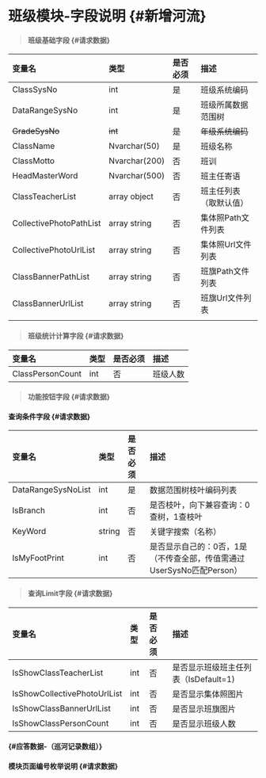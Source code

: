 # 班级模块-字段说明 {#新增河流}

> #### 班级基础字段 {#请求数据}

| 变量名 | 类型 | 是否必须 | 描述 |
| :--- | :--- | :--- | :--- |
| ClassSysNo | int | 是 | 班级系统编码 |
| DataRangeSysNo | int | 是 | 班级所属数据范围树 |
| ~~GradeSysNo~~ | ~~int~~ | ~~是~~ | ~~年级系统编码~~ |
| ClassName | Nvarchar\(50\) | 是 | 班级名称 |
| ClassMotto | Nvarchar\(200\) | 否 | 班训 |
| HeadMasterWord | Nvarchar\(500\) | 否 | 班主任寄语 |
| ClassTeacherList | array object | 否 | 班主任列表（取默认值） |
| CollectivePhotoPathList | array string | 否 | 集体照Path文件列表 |
| CollectivePhotoUrlList | array string | 否 | 集体照Url文件列表 |
| ClassBannerPathList | array string | 否 | 班旗Path文件列表 |
| ClassBannerUrlList | array string | 否 | 班旗Url文件列表 |
|  |  |  |  |

> #### 班级统计计算字段 {#请求数据}

| 变量名 | 类型 | 是否必须 | 描述 |
| :--- | :--- | :--- | :--- |
| ClassPersonCount | int | 否 | 班级人数 |

> #### 功能按钮字段 {#请求数据}

#### 查询条件字段 {#请求数据}

| 变量名 | 类型 | 是否必须 | 描述 |
| :--- | :--- | :--- | :--- |
| DataRangeSysNoList | int | 是 | 数据范围树枝叶编码列表 |
| IsBranch | int | 否 | 是否枝叶，向下兼容查询：0查树，1查枝叶 |
| KeyWord | string | 否 | 关键字搜索（名称） |
| IsMyFootPrint | int | 否 | 是否显示自己的：0否，1是（不传查全部，传值需通过UserSysNo匹配Person） |

> #### 查询Limit字段 {#请求数据}

| 变量名 | 类型 | 是否必须 | 描述 |
| :--- | :--- | :--- | :--- |
| IsShowClassTeacherList | int | 否 | 是否显示班级班主任列表（IsDefault=1\) |
| IsShowCollectivePhotoUrlList | int | 否 | 是否显示集体照图片 |
| IsShowClassBannerUrlList | int | 否 | 是否显示班旗图片 |
| IsShowClassPersonCount | int | 否 | 是否显示班级人数 |

####  {#应答数据-（巡河记录数组）}

#### 模块页面编号枚举说明 {#请求数据}



